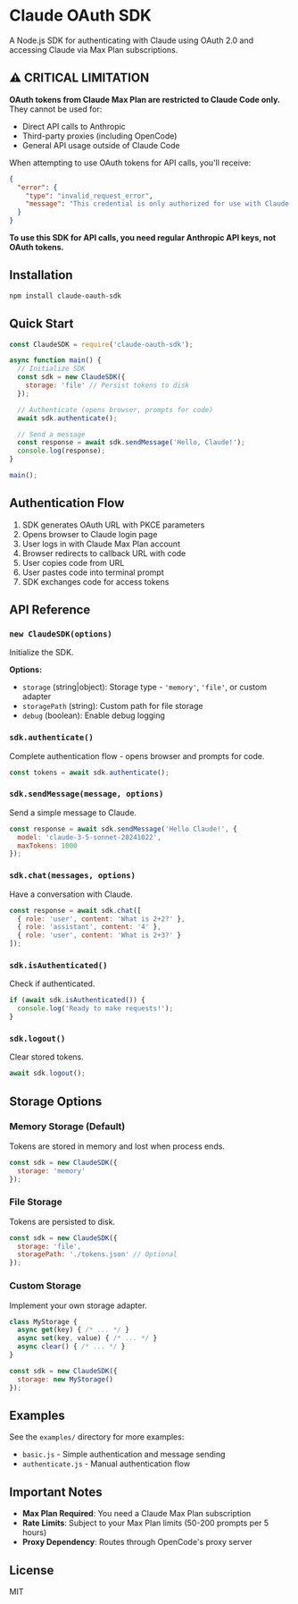 # Claude OAuth SDK

A Node.js SDK for authenticating with Claude using OAuth 2.0 and accessing Claude via Max Plan subscriptions.

## ⚠️ CRITICAL LIMITATION

**OAuth tokens from Claude Max Plan are restricted to Claude Code only.** They cannot be used for:
- Direct API calls to Anthropic
- Third-party proxies (including OpenCode)
- General API usage outside of Claude Code

When attempting to use OAuth tokens for API calls, you'll receive:
```json
{
  "error": {
    "type": "invalid_request_error",
    "message": "This credential is only authorized for use with Claude Code and cannot be used for other API requests."
  }
}
```

**To use this SDK for API calls, you need regular Anthropic API keys, not OAuth tokens.**

## Installation

```bash
npm install claude-oauth-sdk
```

## Quick Start

```javascript
const ClaudeSDK = require('claude-oauth-sdk');

async function main() {
  // Initialize SDK
  const sdk = new ClaudeSDK({
    storage: 'file' // Persist tokens to disk
  });

  // Authenticate (opens browser, prompts for code)
  await sdk.authenticate();

  // Send a message
  const response = await sdk.sendMessage('Hello, Claude!');
  console.log(response);
}

main();
```

## Authentication Flow

1. SDK generates OAuth URL with PKCE parameters
2. Opens browser to Claude login page
3. User logs in with Claude Max Plan account
4. Browser redirects to callback URL with code
5. User copies code from URL
6. User pastes code into terminal prompt
7. SDK exchanges code for access tokens

## API Reference

### `new ClaudeSDK(options)`

Initialize the SDK.

**Options:**
- `storage` (string|object): Storage type - `'memory'`, `'file'`, or custom adapter
- `storagePath` (string): Custom path for file storage
- `debug` (boolean): Enable debug logging

### `sdk.authenticate()`

Complete authentication flow - opens browser and prompts for code.

```javascript
const tokens = await sdk.authenticate();
```

### `sdk.sendMessage(message, options)`

Send a simple message to Claude.

```javascript
const response = await sdk.sendMessage('Hello Claude!', {
  model: 'claude-3-5-sonnet-20241022',
  maxTokens: 1000
});
```

### `sdk.chat(messages, options)`

Have a conversation with Claude.

```javascript
const response = await sdk.chat([
  { role: 'user', content: 'What is 2+2?' },
  { role: 'assistant', content: '4' },
  { role: 'user', content: 'What is 2+3?' }
]);
```

### `sdk.isAuthenticated()`

Check if authenticated.

```javascript
if (await sdk.isAuthenticated()) {
  console.log('Ready to make requests!');
}
```

### `sdk.logout()`

Clear stored tokens.

```javascript
await sdk.logout();
```

## Storage Options

### Memory Storage (Default)
Tokens are stored in memory and lost when process ends.

```javascript
const sdk = new ClaudeSDK({
  storage: 'memory'
});
```

### File Storage
Tokens are persisted to disk.

```javascript
const sdk = new ClaudeSDK({
  storage: 'file',
  storagePath: './tokens.json' // Optional
});
```

### Custom Storage
Implement your own storage adapter.

```javascript
class MyStorage {
  async get(key) { /* ... */ }
  async set(key, value) { /* ... */ }
  async clear() { /* ... */ }
}

const sdk = new ClaudeSDK({
  storage: new MyStorage()
});
```

## Examples

See the `examples/` directory for more examples:
- `basic.js` - Simple authentication and message sending
- `authenticate.js` - Manual authentication flow

## Important Notes

- **Max Plan Required**: You need a Claude Max Plan subscription
- **Rate Limits**: Subject to your Max Plan limits (50-200 prompts per 5 hours)
- **Proxy Dependency**: Routes through OpenCode's proxy server

## License

MIT